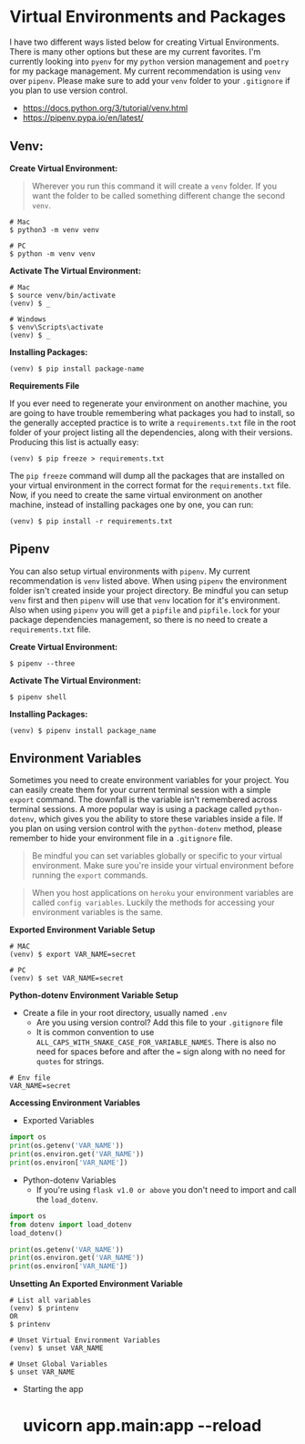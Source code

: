 # Virtual Environments and Packages

I have two different ways listed below for creating Virtual Environments.  There is many other options but these are my current favorites.  I'm currently looking into `pyenv` for my `python` version management and `poetry` for my package management.  My current recommendation is using `venv` over `pipenv`.  Please make sure to add your `venv` folder to your `.gitignore` if you plan to use version control.

- https://docs.python.org/3/tutorial/venv.html
- https://pipenv.pypa.io/en/latest/


## Venv:
**Create Virtual Environment:**
> Wherever you run this command it will create a `venv` folder.  If you want the folder to be called something different change the second `venv`.
```
# Mac
$ python3 -m venv venv

# PC
$ python -m venv venv
```


**Activate The Virtual Environment:**
```
# Mac
$ source venv/bin/activate
(venv) $ _

# Windows
$ venv\Scripts\activate
(venv) $ _
```


**Installing Packages:**
```
(venv) $ pip install package-name
```


**Requirements File**

If you ever need to regenerate your environment on another machine, you are going to have trouble remembering what packages you had to install, so the generally accepted practice is to write a `requirements.txt` file in the root folder of your project listing all the dependencies, along with their versions. Producing this list is actually easy:
```
(venv) $ pip freeze > requirements.txt
```

The `pip freeze` command will dump all the packages that are installed on your virtual environment in the correct format for the `requirements.txt` file. Now, if you need to create the same virtual environment on another machine, instead of installing packages one by one, you can run:
```
(venv) $ pip install -r requirements.txt
```


## Pipenv
You can also setup virtual environments with `pipenv`.  My current recommendation is `venv` listed above.  When using `pipenv` the environment folder isn't created inside your project directory.  Be mindful you can setup `venv` first and then `pipenv` will use that `venv` location for it's environment.  Also when using `pipenv` you will get a `pipfile` and `pipfile.lock` for your package dependencies management, so there is no need to create a `requirements.txt` file.

**Create Virtual Environment:**
```
$ pipenv --three
```

**Activate The Virtual Environment:**
```
$ pipenv shell
```

**Installing Packages:**
```
(venv) $ pipenv install package_name
```

## Environment Variables
Sometimes you need to create environment variables for your project.  You can easily create them for your current terminal session with a simple `export` command.  The downfall is the variable isn't remembered across terminal sessions.  A more popular way is using a package called `python-dotenv`, which gives you the ability to store these variables inside a file.  If you plan on using version control with the `python-dotenv` method, please remember to hide your environment file in a `.gitignore` file.

> Be mindful you can set variables globally or specific to your virtual environment.  Make sure you're inside your virtual environment before running the `export` commands.

> When you host applications on `heroku` your environment variables are called `config variables`.  Luckily the methods for accessing your environment variables is the same. 

**Exported Environment Variable Setup**
```
# MAC
(venv) $ export VAR_NAME=secret

# PC
(venv) $ set VAR_NAME=secret
```

**Python-dotenv Environment Variable Setup**
- Create a file in your root directory, usually named `.env`
  - Are you using version control?  Add this file to your `.gitignore` file
  - It is common convention to use `ALL_CAPS_WITH_SNAKE_CASE_FOR_VARIABLE_NAMES`.  There is also no need for spaces before and after the `=` sign along with no need for `quotes` for strings.
```
# Env file
VAR_NAME=secret
```

**Accessing Environment Variables**

- Exported Variables
```python
import os
print(os.getenv('VAR_NAME'))
print(os.environ.get('VAR_NAME'))
print(os.environ['VAR_NAME'])
```

- Python-dotenv Variables
  - If you're using `flask v1.0 or above` you don't need to import and call the `load_dotenv`.
```python
import os
from dotenv import load_dotenv
load_dotenv()

print(os.getenv('VAR_NAME'))
print(os.environ.get('VAR_NAME'))
print(os.environ['VAR_NAME'])
```

**Unsetting An Exported Environment Variable**
```
# List all variables
(venv) $ printenv
OR
$ printenv

# Unset Virtual Environment Variables
(venv) $ unset VAR_NAME

# Unset Global Variables
$ unset VAR_NAME
```

- Starting the app
  # uvicorn app.main:app --reload